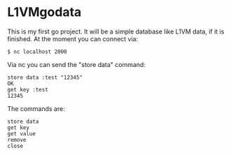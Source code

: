 L1VMgodata
==========
This is my first go project. It will be a simple database like L1VM data, if it is finished.
At the moment you can connect via:

```
$ nc localhost 2000
```

Via nc you can send the "store data" command:

```
store data :test "12345"
OK
get key :test
12345
```

The commands are:

```
store data
get key
get value
remove
close
```